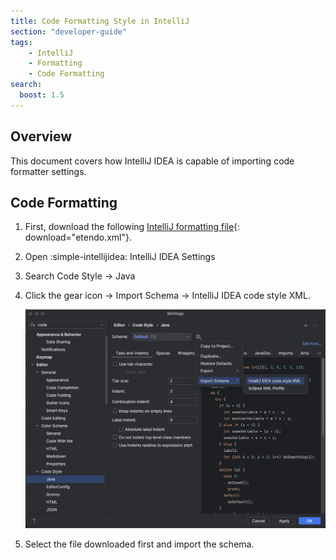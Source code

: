 ```yaml
---
title: Code Formatting Style in IntelliJ
section: "developer-guide"
tags:
    - IntelliJ
    - Formatting
    - Code Formatting
search:
  boost: 1.5
---
```

## Overview

This document covers how IntelliJ IDEA  is capable of importing code formatter settings.

## Code Formatting

1. First, download the following [IntelliJ formatting file](../../../../assets/developer-guide/etendo-classic/getting-started/instalation/code-formatting-style-in-intellij/etendo.xml){: download="etendo.xml"}.
2. Open :simple-intellijidea: IntelliJ IDEA Settings 
3. Search Code Style → Java
4. Click the gear icon → Import Schema → IntelliJ IDEA code style XML. 

    ![code-style-java](../../../../assets/developer-guide/etendo-classic/getting-started/instalation/code-formatting-style-in-intellij/code-style-java.png)

5. Select the file downloaded first and import the schema.